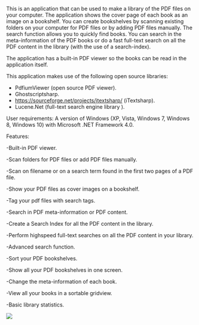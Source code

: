 This is an application that can be used to make a library of the PDF files on your computer. 
The application shows the cover page of each book as an image on a bookshelf. 
You can create bookshelves by scanning existing folders on your computer for PDF files or by adding PDF files manually.
The search function allows you to quickly find books. You can search in the meta-information of the PDF books or
do a fast full-text search on all the PDF content in the library (with the use of a search-index).

The application has a built-in PDF viewer so the books can be read in the application itself.

This application makes use of the following open source libraries:
- PdfiumViewer (open source PDF viewer).
- Ghostscriptsharp.
- https://sourceforge.net/projects/itextsharp/ (iTextsharp).
- Lucene.Net (full-text search engine library ).

User requirements:
A version of Windows (XP, Vista, Windows 7, Windows 8, Windows 10) with Microsoft .NET Framework 4.0.

Features:

-Built-in PDF viewer.

-Scan folders for PDF files or add PDF files manually.

-Scan on filename or on a search term found in the first two pages of a PDF file.

-Show your PDF files as cover images on a bookshelf.

-Tag your pdf files with search tags.

-Search in PDF meta-information or PDF content.

-Create a Search Index for all the PDF content in the library.

-Perform highspeed full-text searches on all the PDF content in your library.

-Advanced search function.

-Sort your PDF bookshelves.

-Show all your PDF bookshelves in one screen.

-Change the meta-information of each book.

-View all your books in a sortable gridview.

-Basic library statistics.

![](PDF-library/sc1.jpg)
